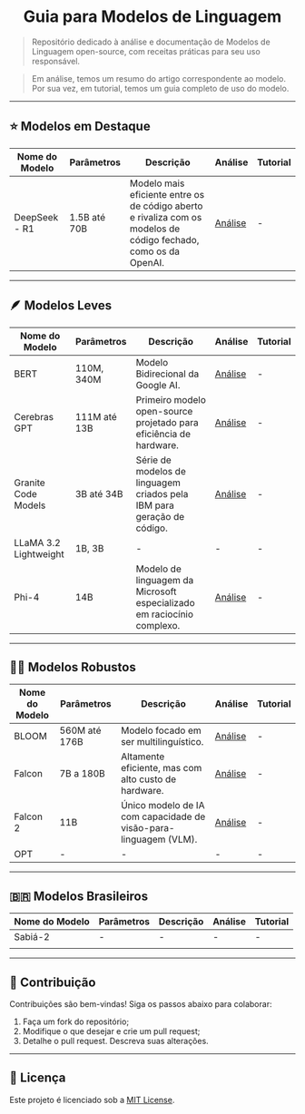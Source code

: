 <h1 align="center">Guia para Modelos de Linguagem</h1>

> Repositório dedicado à análise e documentação de Modelos de Linguagem open-source, com receitas práticas para seu uso responsável.

> Em análise, temos um resumo do artigo correspondente ao modelo.<br>
> Por sua vez, em tutorial, temos um guia completo de uso do modelo.

---
## ⭐ Modelos em Destaque

| Nome do Modelo | Parâmetros | Descrição | Análise | Tutorial |
|----------------|------------|-----------|---------|----------|
| DeepSeek - R1 | 1.5B até 70B | Modelo mais eficiente entre os de código aberto e rivaliza com os modelos de código fechado, como os da OpenAI. |[Análise](./modelos/deepSeek/deepSeekR1.md) | - |

---
## 🪶 Modelos Leves  

|   Nome do Modelo  | Parâmetros    | Descrição                 | Análise | Tutorial |
|-------------------|---------------|---------------------------|---------|----------|
| BERT              | 110M, 340M    | Modelo Bidirecional da Google AI. | [Análise](./modelos/bert/bertModel.md) | -       |
| Cerebras GPT      | 111M até 13B  | Primeiro modelo open-source projetado para eficiência de hardware. | [Análise](./modelos/cerebras/cerebrasGPT.md) | - |
| Granite Code Models | 3B até 34B  | Série de modelos de linguagem criados pela IBM para geração de código. | [Análise](./modelos/granite/graniteModels.md) | - |
| LLaMA 3.2 Lightweight      | 1B, 3B | - | - | - |
| Phi-4             | 14B | Modelo de linguagem da Microsoft especializado em raciocínio complexo. | [Análise](./modelos/phi/phi4.md) | -        |

---
## 🏋️‍♂️ Modelos Robustos  

| Nome do Modelo | Parâmetros   |  Descrição  | Análise | Tutorial |
|----------------|--------------|-------------|---------|----------|
| BLOOM | 560M até 176B | Modelo focado em ser multilinguístico. | [Análise](./modelos/bloom/bloomModel.md) | -        |
| Falcon         | 7B a 180B    | Altamente eficiente, mas com alto custo de hardware. | [Análise](./modelos/falcon/falconModel.md) | -        |
| Falcon 2        | 11B | Único modelo de IA com capacidade de visão-para-linguagem (VLM). | [Análise](./modelos/falcon/falcon2.md) | -        |
| OPT            | -            | -           | -       | -        |

---
## 🇧🇷 Modelos Brasileiros  

|   Nome do Modelo  | Parâmetros   | Descrição | Análise | Tutorial |
|-------------------|--------------|---------- |---------|----------|
| Sabiá-2           |  -           | -         | -       | -        |
|                   |              |           |         |          |

---
## 🤝 Contribuição  
Contribuições são bem-vindas! Siga os passos abaixo para colaborar:  

1. Faça um fork do repositório;  
2. Modifique o que desejar e crie um pull request;  
3. Detalhe o pull request. Descreva suas alterações.  

---
## 📜 Licença  
Este projeto é licenciado sob a [MIT License](LICENSE).
